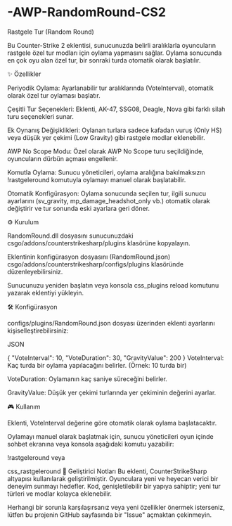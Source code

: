 # -AWP-RandomRound-CS2

Rastgele Tur (Random Round)

Bu Counter-Strike 2 eklentisi, sunucunuzda belirli aralıklarla oyuncuların rastgele özel tur modları için oylama yapmasını sağlar. Oylama sonucunda en çok oyu alan özel tur, bir sonraki turda otomatik olarak başlatılır.

✨ Özellikler

Periyodik Oylama: Ayarlanabilir tur aralıklarında (VoteInterval), otomatik olarak özel tur oylaması başlatır.

Çeşitli Tur Seçenekleri: Eklenti, AK-47, SSG08, Deagle, Nova gibi farklı silah turu seçenekleri sunar.

Ek Oynanış Değişiklikleri: Oylanan turlara sadece kafadan vuruş (Only HS) veya düşük yer çekimi (Low Gravity) gibi rastgele modlar eklenebilir.

AWP No Scope Modu: Özel olarak AWP No Scope turu seçildiğinde, oyuncuların dürbün açması engellenir.

Komutla Oylama: Sunucu yöneticileri, oylama aralığına bakılmaksızın !rastgeleround komutuyla oylamayı manuel olarak başlatabilir.

Otomatik Konfigürasyon: Oylama sonucunda seçilen tur, ilgili sunucu ayarlarını (sv_gravity, mp_damage_headshot_only vb.) otomatik olarak değiştirir ve tur sonunda eski ayarlara geri döner.

⚙️ Kurulum

RandomRound.dll dosyasını sunucunuzdaki csgo/addons/counterstrikesharp/plugins klasörüne kopyalayın.

Eklentinin konfigürasyon dosyasını (RandomRound.json) csgo/addons/counterstrikesharp/configs/plugins klasöründe düzenleyebilirsiniz.

Sunucunuzu yeniden başlatın veya konsola css_plugins reload komutunu yazarak eklentiyi yükleyin.

🛠️ Konfigürasyon

configs/plugins/RandomRound.json dosyası üzerinden eklenti ayarlarını kişiselleştirebilirsiniz:

JSON

{
  "VoteInterval": 10,
  "VoteDuration": 30,
  "GravityValue": 200
}
VoteInterval: Kaç turda bir oylama yapılacağını belirler. (Örnek: 10 turda bir)

VoteDuration: Oylamanın kaç saniye süreceğini belirler.

GravityValue: Düşük yer çekimi turlarında yer çekiminin değerini ayarlar.

🎮 Kullanım

Eklenti, VoteInterval değerine göre otomatik olarak oylama başlatacaktır.

Oylamayı manuel olarak başlatmak için, sunucu yöneticileri oyun içinde sohbet ekranına veya konsola aşağıdaki komutu yazabilir:

!rastgeleround
veya

css_rastgeleround
📝 Geliştirici Notları
Bu eklenti, CounterStrikeSharp altyapısı kullanılarak geliştirilmiştir. Oyunculara yeni ve heyecan verici bir deneyim sunmayı hedefler. Kod, genişletilebilir bir yapıya sahiptir; yeni tur türleri ve modlar kolayca eklenebilir.

Herhangi bir sorunla karşılaşırsanız veya yeni özellikler önermek isterseniz, lütfen bu projenin GitHub sayfasında bir "Issue" açmaktan çekinmeyin.
